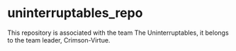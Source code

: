 uninterruptables_repo
=====================

This repository is associated with the team The Uninterruptables, it belongs to the team leader,
Crimson-Virtue.

